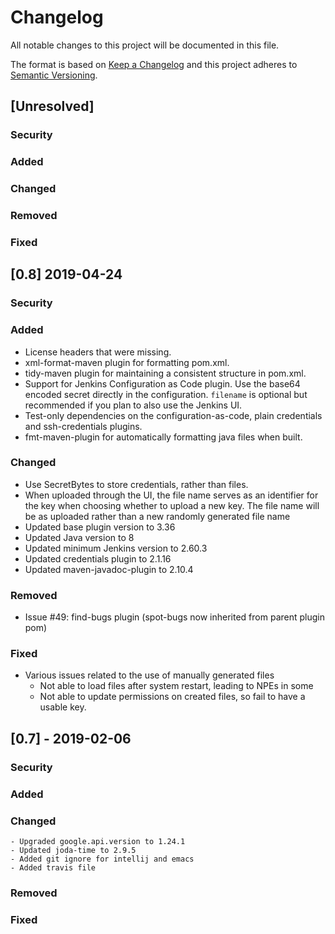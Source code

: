 <!--
  Copyright 2019 Google LLC

  Licensed under the Apache License, Version 2.0 (the "License");
  you may not use this file except in compliance with the License.
  You may obtain a copy of the License at

       https://www.apache.org/licenses/LICENSE-2.0

  Unless required by applicable law or agreed to in writing, software
  distributed under the License is distributed on an "AS IS" BASIS,
  WITHOUT WARRANTIES OR CONDITIONS OF ANY KIND, either express or implied.
  See the License for the specific language governing permissions and
  limitations under the License.
-->
# Changelog
All notable changes to this project will be documented in this file.

The format is based on [Keep a Changelog](http://keepachangelog.com/en/1.0.0/)
and this project adheres to [Semantic Versioning](http://semver.org/spec/v2.0.0.html).

## [Unresolved]

 ### Security
 
 ### Added
  
 ### Changed
				
 ### Removed
				 
 ### Fixed

## [0.8] 2019-04-24

 ### Security
 
 ### Added
 - License headers that were missing.
 - xml-format-maven plugin for formatting pom.xml.
 - tidy-maven plugin for maintaining a consistent structure in pom.xml.
 - Support for Jenkins Configuration as Code plugin. Use the base64 encoded
   secret directly in the configuration. `filename` is optional but recommended
   if you plan to also use the Jenkins UI.
 - Test-only dependencies on the configuration-as-code, plain credentials
   and ssh-credentials plugins.
 - fmt-maven-plugin for automatically formatting java files when built.
  
 ### Changed
 - Use SecretBytes to store credentials, rather than files.
 - When uploaded through the UI, the file name serves as an identifier for the
   key when choosing whether to upload a new key. The file name will be as
   uploaded rather than a new randomly generated file name
 - Updated base plugin version to 3.36
 - Updated Java version to 8
 - Updated minimum Jenkins version to 2.60.3
 - Updated credentials plugin to 2.1.16
 - Updated maven-javadoc-plugin to 2.10.4
				
 ### Removed
 - Issue #49: find-bugs plugin (spot-bugs now inherited from parent plugin pom)
				 
 ### Fixed
 - Various issues related to the use of manually generated files
   - Not able to load files after system restart, leading to NPEs in some 
   - Not able to update permissions on created files, so fail to have a usable key.

## [0.7] - 2019-02-06

 ### Security
 
 ### Added
  
 ### Changed
	- Upgraded google.api.version to 1.24.1
	- Updated joda-time to 2.9.5
	- Added git ignore for intellij and emacs
	- Added travis file
				
 ### Removed
				 
 ### Fixed
 
